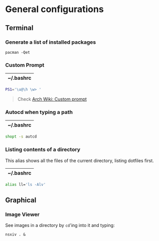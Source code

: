 # General configurations

## Terminal

### Generate a list of installed packages

    pacman -Qet

### Custom Prompt

| ~/.bashrc
|--
```sh
PS1='\u@\h \w> '
```

> Check [Arch Wiki: Custom prompt](https://wiki.archlinux.org/title/Bash/Prompt_customization)


### Autocd when typing a path

| ~/.bashrc
|--
```sh
shopt -s autcd
```

### Listing contents of a directory

This alias shows all the files of the current directory, listing dotfiles first.

| ~/.bashrc
|--
```sh
alias ll='ls -Alv'
```


## Graphical

### Image Viewer

See images in a directory by `cd`'ing into it and typing:

    nsxiv . &
